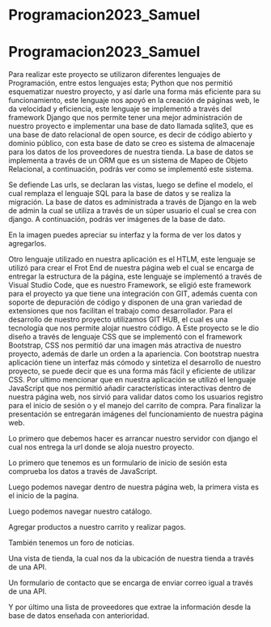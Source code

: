 # Programacion2023_Samuel
# Programacion2023_Samuel
Para realizar este proyecto se utilizaron diferentes lenguajes de Programación, entre estos lenguajes esta;
Python que nos permitió esquematizar nuestro proyecto, y así darle una forma más eficiente para su funcionamiento, este lenguaje nos apoyó en la creación de páginas web, le da velocidad y eficiencia, este lenguaje se implementó a través del framework Django que nos permite tener una mejor administración de nuestro proyecto e implementar una base de dato llamada sqlite3, que es una base de dato relacional de open source, es decir de código abierto y dominio público, con esta base de dato se creo es sistema de almacenaje para los datos de los proveedores de nuestra tienda. La base de datos se implementa a través de un ORM que es un sistema de Mapeo de Objeto Relacional, a continuación, podrás ver como se implementó este sistema.
 

 

 

 
Se defiende Las urls, se declaran las vistas, luego se define el modelo, el cual remplaza el lenguaje SQL para la base de datos y se realiza la migración.
La base de datos es administrada a través de Django en la web de admin la cual se utiliza a través de un súper usuario el cual se crea con django. A continuación, podrás ver imágenes de la base de dato.
 

 


 

En la imagen puedes apreciar su interfaz y la forma de ver los datos y agregarlos.


Otro lenguaje utilizado en nuestra aplicación es el HTLM, este lenguaje se utilizó para crear el Frot End de nuestra página web el cual se encarga de entregar la estructura de la página, este lenguaje se implementó a través de Visual Studio Code, que es nuestro Framework, se eligió este framework para el proyecto ya que tiene una integración con GIT, además cuenta con soporte de depuración de código y disponen de una gran variedad de extensiones que nos facilitan el trabajo como desarrollador. 
Para el desarrollo de nuestro proyecto utilizamos GIT HUB, el cual es una tecnología que nos permite alojar nuestro código. 
A Este proyecto se le dio diseño a través de lenguaje CSS que se implementó con el framework Bootstrap, CSS nos permitió dar una imagen más atractiva de nuestro proyecto, además de darle un orden a la apariencia. Con bootstrap nuestra aplicación tiene un interfaz más cómodo y sintetiza el desarrollo de nuestro proyecto, se puede decir que es una forma más fácil y eficiente de utilizar CSS. 
Por ultimo mencionar que en nuestra aplicación se utilizó el lenguaje JavaScript que nos permitió añadir características interactivas dentro de nuestra página web, nos sirvió para validar datos como los usuarios registro para el inicio de sesión o y el manejo del carrito de compra.
Para finalizar la presentación se entregarán imágenes del funcionamiento de nuestra página web.
 

Lo primero que debemos hacer es arrancar nuestro servidor con django el cual nos entrega la url donde se aloja nuestro proyecto.
 
Lo primero que tenemos es un formulario de inicio de sesión esta comprueba los datos a través de JavaScript.
 
Luego podemos navegar dentro de nuestra página web, la primera vista es el inicio de la pagina.
 

Luego podemos navegar nuestro catálogo.
 

Agregar productos a nuestro carrito y realizar pagos.

También tenemos un foro de noticias.
 

Una vista de tienda, la cual nos da la ubicación de nuestra tienda a través de una API.
 

Un formulario de contacto que se encarga de enviar correo igual a través de una API.
 

Y por último una lista de proveedores que extrae la información desde la base de datos enseñada con anterioridad.

 



